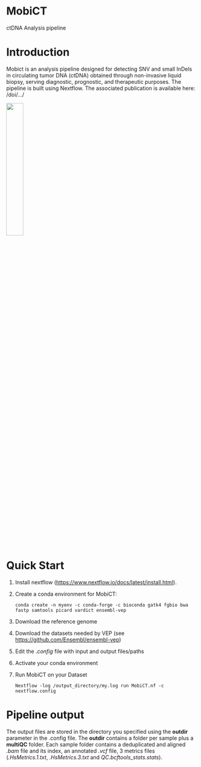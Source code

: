 # MobiCT
ctDNA Analysis pipeline 

# Introduction
Mobict is an analysis pipeline designed for detecting SNV and small InDels in circulating tumor DNA (ctDNA) obtained through non-invasive liquid biopsy, serving diagnostic, prognostic, and therapeutic purposes.
The pipeline is built using Nextflow.
The associated publication is available here: /doi/.../


<img src="https://github.com/user-attachments/assets/f44e5d99-4a85-423e-bf13-17ee13b5420c" width= 30% height=30%>



# Quick Start

1. Install nextflow (https://www.nextflow.io/docs/latest/install.html).
2. Create a conda environment for MobiCT:

    `conda create -n myenv -c conda-forge -c bioconda gatk4 fgbio bwa fastp samtools picard vardict ensembl-vep`
4. Download the reference genome
5. Download the datasets needed by VEP (see https://github.com/Ensembl/ensembl-vep)
6. Edit the *.config* file with input and output files/paths
7. Activate your conda environment
8. Run MobiCT on your Dataset

    `Nextflow -log /output_directory/my.log run MobiCT.nf -c nextflow.config`

# Pipeline output
The output files are stored in the directory you specified using the **outdir** parameter in the .config file. The **outdir** contains a folder per sample plus a **multiQC** folder. Each sample folder contains a deduplicated and aligned *.bam* file and its index, an annotated *.vcf* file, 3 metrics files (*.HsMetrics.1.txt*, *.HsMetrics.3.txt* and *QC.bcftools_stats.stats*).
